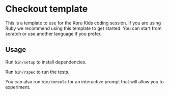 # Checkout template

This is a template to use for the Koru Kids coding session. If you are using Ruby we recommend using this template to get started. You can start from scratch or use another language if you prefer.

## Usage

Run `bin/setup` to install dependencies.

Run `bin/rspec` to run the tests.

You can also run `bin/console` for an interactive prompt that will allow you to experiment.
